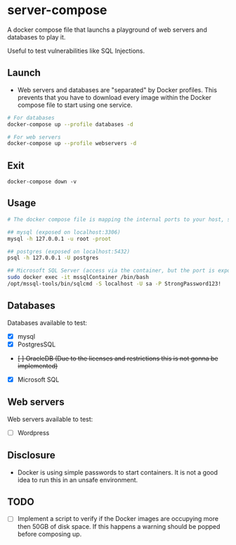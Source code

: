 # server-compose
A docker compose file that launchs a playground of web servers and databases to play it.

Useful to test vulnerabilities like SQL Injections.


## Launch
- Web servers and databases are "separated" by Docker profiles. This prevents that you have to download every image within the Docker compose file to start using one service.
```bash
# For databases
docker-compose up --profile databases -d

# For web servers
docker-compose up --profile webservers -d
```

## Exit
```
docker-compose down -v
```

## Usage
```bash
# The docker compose file is mapping the internal ports to your host, so pay attention to that. If you don't want that you can delete the line from the docker-compose.yml file.

## mysql (exposed on localhost:3306)
mysql -h 127.0.0.1 -u root -proot

## postgres (exposed on localhost:5432)
psql -h 127.0.0.1 -U postgres

## Microsoft SQL Server (access via the container, but the port is exposed either way on 1433)
sudo docker exec -it mssqlContainer /bin/bash
/opt/mssql-tools/bin/sqlcmd -S localhost -U sa -P StrongPassword123!
```

## Databases
Databases available to test:
- [x] mysql
- [x] PostgresSQL
- ~~[ ] OracleDB (Due to the licenses and restrictions this is not gonna be implemented)~~
- [x] Microsoft SQL

## Web servers
Web servers available to test:
- [ ] Wordpress

## Disclosure
- Docker is using simple passwords to start containers. It is not a good idea to run this in an unsafe environment.

## TODO
- [ ] Implement a script to verify if the Docker images are occupying more then 50GB of disk space. If this happens a warning should be popped before composing up.
